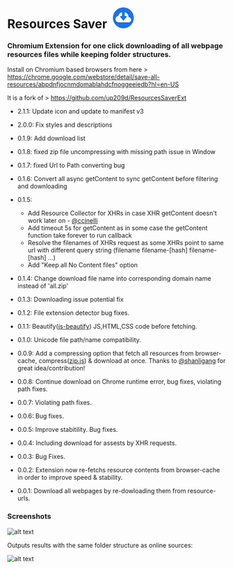 # Resources Saver &nbsp;<img src="https://raw.githubusercontent.com/Alex313031/Resources-Saver/main/icon.svg" width="48">

### Chromium Extension for one click downloading of all webpage resources files while keeping folder structures.

Install on Chromium based browsers from here > https://chrome.google.com/webstore/detail/save-all-resources/abpdnfjocnmdomablahdcfnoggeeiedb?hl=en-US

It is a fork of > https://github.com/up209d/ResourcesSaverExt

- 2.1.1: Update icon and update to manifest v3

- 2.0.0: Fix styles and descriptions

- 0.1.9: Add download list

- 0.1.8: fixed zip file uncompressing with missing path issue in Window

- 0.1.7: fixed Url to Path converting bug

- 0.1.6: Convert all async getContent to sync getContent before filtering and downloading

- 0.1.5:
    + Add Resource Collector for XHRs in case XHR getContent doesn't work later on - [@ccinelli](https://github.com/ccinelli)
    + Add timeout 5s for getContent as in some case the getContent function take forever to run callback
    + Resolve the filenames of XHRs request as some XHRs point to same url with different query string (filename filename-[hash] filename-[hash] ...)
    + Add "Keep all No Content files" option

- 0.1.4: Change download file name into corresponding domain name instead of 'all.zip'

- 0.1.3: Downloading issue potential fix

- 0.1.2: File extension detector bug fixes.

- 0.1.1: Beautify([js-beautify](https://github.com/beautify-web/js-beautify)) JS,HTML,CSS code before fetching.

- 0.1.0: Unicode file path/name compatibility.

- 0.0.9: Add a compressing option that fetch all resources from browser-cache, compress([zip.js](https://gildas-lormeau.github.io/zip.js/)) & download at once. Thanks to [@shanligang](https://github.com/shanligang) for great idea/contribution!

- 0.0.8: Continue download on Chrome runtime error, bug fixes, violating path fixes.

- 0.0.7: Violating path fixes.

- 0.0.6: Bug fixes.

- 0.0.5: Improve stabitility. Bug fixes.

- 0.0.4: Including download for assests by XHR requests.

- 0.0.3: Bug Fixes.

- 0.0.2: Extension now re-fetchs resource contents from browser-cache in order to improve speed & stability.

- 0.0.1: Download all webpages by re-dowloading them from resource-urls.

### Screenshots

![alt text](https://github.com/up209d/ResourcesSaverExt/blob/master/screenshot.png?raw=true)

Outputs results with the same folder structure as online sources:

![alt text](https://github.com/up209d/ResourcesSaverExt/blob/master/screenshot2.png?raw=true)
